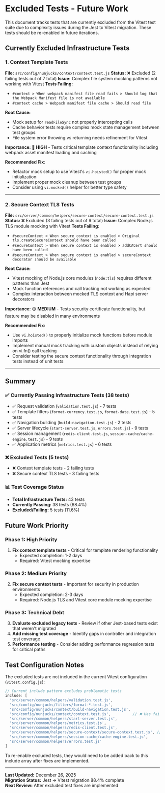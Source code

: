 # Excluded Tests - Future Work

This document tracks tests that are currently excluded from the Vitest test suite due to complexity issues during the Jest to Vitest migration. These tests should be re-enabled in future iterations.

## Currently Excluded Infrastructure Tests

### 1. Context Template Tests
**File:** `src/config/nunjucks/context/context.test.js`
**Status:** ❌ Excluded (2 failing tests out of 7 total)
**Issue:** Complex file system mocking patterns not working with Vitest
**Tests Failing:**
- `#context > When webpack manifest file read fails > Should log that the Webpack Manifest file is not available`
- `#context cache > Webpack manifest file cache > Should read file`

**Root Cause:** 
- Mock setup for `readFileSync` not properly intercepting calls
- Cache behavior tests require complex mock state management between test groups
- File system error throwing vs returning needs refinement for Vitest

**Importance:** 🔴 **HIGH** - Tests critical template context functionality including webpack asset manifest loading and caching

**Recommended Fix:**
- Refactor mock setup to use Vitest's `vi.hoisted()` for proper mock initialization
- Implement proper mock cleanup between test groups  
- Consider using `vi.mocked()` helper for better type safety

---

### 2. Secure Context TLS Tests  
**File:** `src/server/common/helpers/secure-context/secure-context.test.js`
**Status:** ❌ Excluded (3 failing tests out of 6 total)
**Issue:** Complex Node.js TLS module mocking with Vitest
**Tests Failing:**
- `#secureContext > When secure context is enabled > Original tls.createSecureContext should have been called`
- `#secureContext > When secure context is enabled > addCACert should have been called`
- `#secureContext > When secure context is enabled > secureContext decorator should be available`

**Root Cause:**
- Vitest mocking of Node.js core modules (`node:tls`) requires different patterns than Jest
- Mock function references and call tracking not working as expected
- Complex interaction between mocked TLS context and Hapi server decorators

**Importance:** 🟡 **MEDIUM** - Tests security certificate functionality, but feature may be disabled in many environments

**Recommended Fix:**
- Use `vi.hoisted()` to properly initialize mock functions before module imports
- Implement manual mock tracking with custom objects instead of relying on vi.fn() call tracking
- Consider testing the secure context functionality through integration tests instead of unit tests

---

## Summary

### ✅ Currently Passing Infrastructure Tests (38 tests)
- ✅ Request validation (`validation.test.js`) - 7 tests
- ✅ Template filters (`format-currency.test.js`, `format-date.test.js`) - 5 tests  
- ✅ Navigation building (`build-navigation.test.js`) - 2 tests
- ✅ Server lifecycle (`start-server.test.js`, `errors.test.js`) - 9 tests
- ✅ Session management (`redis-client.test.js`, `session-cache/cache-engine.test.js`) - 9 tests
- ✅ Application metrics (`metrics.test.js`) - 6 tests

### ❌ Excluded Tests (5 tests)
- ❌ Context template tests - 2 failing tests
- ❌ Secure context TLS tests - 3 failing tests

### 📊 Test Coverage Status
- **Total Infrastructure Tests:** 43 tests
- **Currently Passing:** 38 tests (88.4%)
- **Excluded/Failing:** 5 tests (11.6%)

## Future Work Priority

### Phase 1: High Priority
1. **Fix context template tests** - Critical for template rendering functionality
   - Expected completion: 1-2 days
   - Required: Vitest mocking expertise

### Phase 2: Medium Priority  
2. **Fix secure context tests** - Important for security in production environments
   - Expected completion: 2-3 days
   - Required: Node.js TLS and Vitest core module mocking expertise

### Phase 3: Technical Debt
3. **Evaluate excluded legacy tests** - Review if other Jest-based tests exist that weren't migrated
4. **Add missing test coverage** - Identify gaps in controller and integration test coverage
5. **Performance testing** - Consider adding performance regression tests for critical paths

## Test Configuration Notes

The excluded tests are not included in the current Vitest configuration (`vitest.config.js`):

```javascript
// Current include pattern excludes problematic tests
include: [
  'src/server/common/helpers/validation.test.js',
  'src/config/nunjucks/filters/format-*.test.js', 
  'src/config/nunjucks/context/build-navigation.test.js',
  'src/config/nunjucks/context/context.test.js',          // ❌ Has failing tests
  'src/server/common/helpers/start-server.test.js',
  'src/server/common/helpers/metrics.test.js',
  'src/server/common/helpers/redis-client.test.js',
  'src/server/common/helpers/secure-context/secure-context.test.js', // ❌ Has failing tests  
  'src/server/common/helpers/session-cache/cache-engine.test.js',
  'src/server/common/helpers/errors.test.js'
]
```

To re-enable excluded tests, they would need to be added back to this include array after fixes are implemented.

---

**Last Updated:** December 26, 2025  
**Migration Status:** Jest → Vitest migration 88.4% complete  
**Next Review:** After excluded test fixes are implemented
